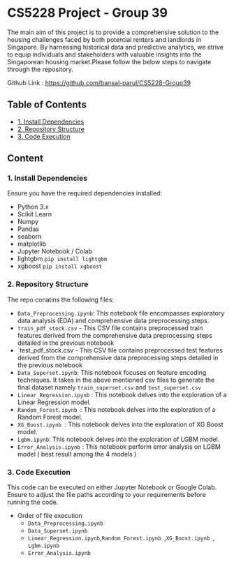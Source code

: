 
# CS5228 Project - Group 39

 The main aim of this project is
to provide a comprehensive solution to the housing challenges
faced by both potential renters and landlords in Singapore. By
harnessing historical data and predictive analytics, we strive to
equip individuals and stakeholders with valuable insights into
the Singaporean housing market.Please follow the below steps to navigate through the repository.

Github Link : https://github.com/bansal-parul/CS5228-Group39
## Table of Contents

- [1. Install Dependencies](#1-install-dependencies)
- [2. Repository Structure](#2-repository-structure)
- [3. Code Execution](#3-code-execution)



## Content

### 1. Install Dependencies

Ensure you have the required dependencies installed:

- Python 3.x
- Scikit Learn
- Numpy 
- Pandas
- seaborn
- matplotlib
- Jupyter Notebook / Colab
- lightgbm `pip install lightgbm` 
-  xgboost `pip install xgboost`

### 2. Repository Structure

The repo conatins the following files:

- `Data_Preprocessing.ipynb`: This notebook file encompasses exploratory data analysis (EDA) and comprehensive data preprocessing steps.
- `train_pdf_stock.csv` - This CSV file contains preprocessed train features derived from the comprehensive data preprocessing steps detailed in the previous notebook
- `test_pdf_stock.csv - This CSV file contains preprocessed test features derived from the comprehensive data preprocessing steps detailed in the previous notebook
- `Data_Superset.ipynb`: This notebook focuses on feature encoding techniques. It takes in the above mentioned csv files to generate the final dataset namely `train_superset.csv` and `test_superset.csv`
- `Linear_Regression.ipynb` : This notebook delves into the exploration of a Linear Regression model.
- `Random_Forest.ipynb `: This notebook delves into the exploration of a Random Forest model.
-  `XG_Boost.ipynb `: This notebook delves into the exploration of XG Boost model.
-  `Lgbm.ipynb`: This notebook delves into the exploration of LGBM model.
-  `Error_Analysis.ipynb` : This notebook perform error analysis on LGBM model ( best result among the 4 models )

### 3. Code Execution

This code can be executed on either Jupyter Notebook or Google Colab. Ensure to adjust the file paths according to your requirements before running the code. 

- Order of file execution
	-  `Data_Preprocessing.ipynb`
	-  `Data_Superset.ipynb`
	-  `Linear_Regression.ipynb`,`Random_Forest.ipynb `,`XG_Boost.ipynb `, `Lgbm.ipynb`
	-  `Error_Analysis.ipynb`

